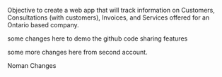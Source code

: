 Objective
to create a web app that will track information on Customers, Consultations (with customers), Invoices, and Services offered for an Ontario based company. 

some changes here to demo the github code sharing features

some more changes here from second account. 

Noman Changes
